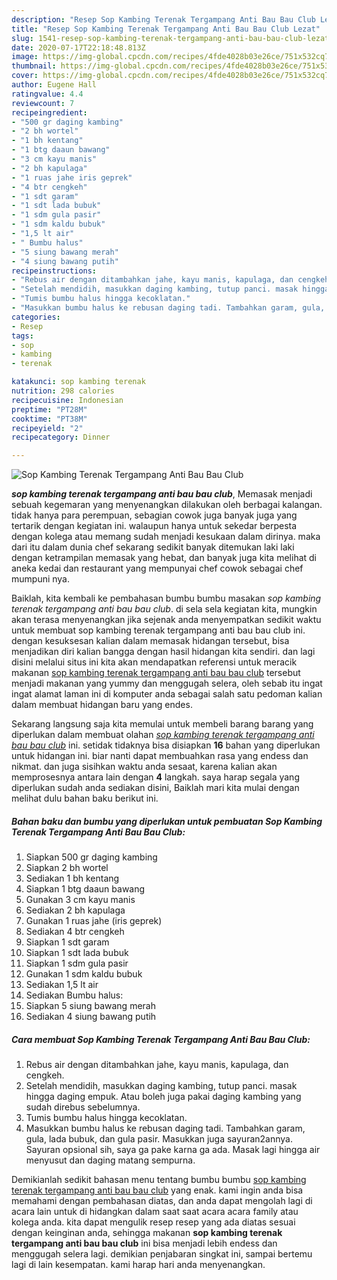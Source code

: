 ```yaml
---
description: "Resep Sop Kambing Terenak Tergampang Anti Bau Bau Club Lezat"
title: "Resep Sop Kambing Terenak Tergampang Anti Bau Bau Club Lezat"
slug: 1541-resep-sop-kambing-terenak-tergampang-anti-bau-bau-club-lezat
date: 2020-07-17T22:18:48.813Z
image: https://img-global.cpcdn.com/recipes/4fde4028b03e26ce/751x532cq70/sop-kambing-terenak-tergampang-anti-bau-bau-club-foto-resep-utama.jpg
thumbnail: https://img-global.cpcdn.com/recipes/4fde4028b03e26ce/751x532cq70/sop-kambing-terenak-tergampang-anti-bau-bau-club-foto-resep-utama.jpg
cover: https://img-global.cpcdn.com/recipes/4fde4028b03e26ce/751x532cq70/sop-kambing-terenak-tergampang-anti-bau-bau-club-foto-resep-utama.jpg
author: Eugene Hall
ratingvalue: 4.4
reviewcount: 7
recipeingredient:
- "500 gr daging kambing"
- "2 bh wortel"
- "1 bh kentang"
- "1 btg daaun bawang"
- "3 cm kayu manis"
- "2 bh kapulaga"
- "1 ruas jahe iris geprek"
- "4 btr cengkeh"
- "1 sdt garam"
- "1 sdt lada bubuk"
- "1 sdm gula pasir"
- "1 sdm kaldu bubuk"
- "1,5 lt air"
- " Bumbu halus"
- "5 siung bawang merah"
- "4 siung bawang putih"
recipeinstructions:
- "Rebus air dengan ditambahkan jahe, kayu manis, kapulaga, dan cengkeh."
- "Setelah mendidih, masukkan daging kambing, tutup panci. masak hingga daging empuk. Atau boleh juga pakai daging kambing yang sudah direbus sebelumnya."
- "Tumis bumbu halus hingga kecoklatan."
- "Masukkan bumbu halus ke rebusan daging tadi. Tambahkan garam, gula, lada bubuk, dan gula pasir. Masukkan juga sayuran2annya. Sayuran opsional sih, saya ga pake karna ga ada. Masak lagi hingga air menyusut dan daging matang sempurna."
categories:
- Resep
tags:
- sop
- kambing
- terenak

katakunci: sop kambing terenak 
nutrition: 298 calories
recipecuisine: Indonesian
preptime: "PT28M"
cooktime: "PT38M"
recipeyield: "2"
recipecategory: Dinner

---
```



![Sop Kambing Terenak Tergampang Anti Bau Bau Club](https://img-global.cpcdn.com/recipes/4fde4028b03e26ce/751x532cq70/sop-kambing-terenak-tergampang-anti-bau-bau-club-foto-resep-utama.jpg)

<b><i>sop kambing terenak tergampang anti bau bau club</i></b>, Memasak menjadi sebuah kegemaran yang menyenangkan dilakukan oleh berbagai kalangan. tidak hanya para perempuan, sebagian cowok juga banyak juga yang tertarik dengan kegiatan ini. walaupun hanya untuk sekedar berpesta dengan kolega atau memang sudah menjadi kesukaan dalam dirinya. maka dari itu dalam dunia chef sekarang sedikit banyak ditemukan laki laki dengan ketrampilan memasak yang hebat, dan banyak juga kita melihat di aneka kedai dan restaurant yang mempunyai chef cowok sebagai chef mumpuni nya.

Baiklah, kita kembali ke pembahasan bumbu bumbu masakan <i>sop kambing terenak tergampang anti bau bau club</i>. di sela sela kegiatan kita, mungkin akan terasa menyenangkan jika sejenak anda menyempatkan sedikit waktu untuk membuat sop kambing terenak tergampang anti bau bau club ini. dengan kesuksesan kalian dalam memasak hidangan tersebut, bisa menjadikan diri kalian bangga dengan hasil hidangan kita sendiri. dan lagi disini melalui situs ini kita akan mendapatkan referensi untuk meracik makanan <u>sop kambing terenak tergampang anti bau bau club</u> tersebut menjadi makanan yang yummy dan menggugah selera, oleh sebab itu ingat ingat alamat laman ini di komputer anda sebagai salah satu pedoman kalian dalam membuat hidangan baru yang endes.




Sekarang langsung saja kita memulai untuk membeli barang barang yang diperlukan dalam membuat olahan <u><i>sop kambing terenak tergampang anti bau bau club</i></u> ini. setidak tidaknya bisa disiapkan <b>16</b> bahan yang diperlukan untuk hidangan ini. biar nanti dapat membuahkan rasa yang endess dan nikmat. dan juga sisihkan waktu anda sesaat, karena kalian akan memprosesnya antara lain dengan <b>4</b> langkah. saya harap segala yang diperlukan sudah anda sediakan disini, Baiklah mari kita mulai dengan melihat dulu bahan baku berikut ini.

<!--inarticleads1-->

##### Bahan baku dan bumbu yang diperlukan untuk pembuatan Sop Kambing Terenak Tergampang Anti Bau Bau Club:

1. Siapkan 500 gr daging kambing
1. Siapkan 2 bh wortel
1. Sediakan 1 bh kentang
1. Siapkan 1 btg daaun bawang
1. Gunakan 3 cm kayu manis
1. Sediakan 2 bh kapulaga
1. Gunakan 1 ruas jahe (iris geprek)
1. Sediakan 4 btr cengkeh
1. Siapkan 1 sdt garam
1. Siapkan 1 sdt lada bubuk
1. Siapkan 1 sdm gula pasir
1. Gunakan 1 sdm kaldu bubuk
1. Sediakan 1,5 lt air
1. Sediakan  Bumbu halus:
1. Siapkan 5 siung bawang merah
1. Sediakan 4 siung bawang putih




<!--inarticleads2-->

##### Cara membuat Sop Kambing Terenak Tergampang Anti Bau Bau Club:

1. Rebus air dengan ditambahkan jahe, kayu manis, kapulaga, dan cengkeh.
1. Setelah mendidih, masukkan daging kambing, tutup panci. masak hingga daging empuk. Atau boleh juga pakai daging kambing yang sudah direbus sebelumnya.
1. Tumis bumbu halus hingga kecoklatan.
1. Masukkan bumbu halus ke rebusan daging tadi. Tambahkan garam, gula, lada bubuk, dan gula pasir. Masukkan juga sayuran2annya. Sayuran opsional sih, saya ga pake karna ga ada. Masak lagi hingga air menyusut dan daging matang sempurna.




Demikianlah sedikit bahasan menu tentang bumbu bumbu <u>sop kambing terenak tergampang anti bau bau club</u> yang enak. kami ingin anda bisa memahami dengan pembahasan diatas, dan anda dapat mengolah lagi di acara lain untuk di hidangkan dalam saat saat acara acara family atau kolega anda. kita dapat mengulik resep resep yang ada diatas sesuai dengan keinginan anda, sehingga makanan <b>sop kambing terenak tergampang anti bau bau club</b> ini bisa menjadi lebih endess dan menggugah selera lagi. demikian penjabaran singkat ini, sampai bertemu lagi di lain kesempatan. kami harap hari anda menyenangkan.
